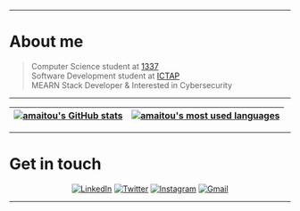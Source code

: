 
------------
# About me

> Computer Science student at [1337](https://1337.ma/) \
> Software Development student at [ICTAP](http://ictap.ma/) \
> MEARN Stack Developer & Interested in Cybersecurity

---------------

| [![amaitou's GitHub stats](https://github-readme-stats.vercel.app/api?username=amaitou&count_private=true&show_icons=true&hide=issues&hide_border=true&theme=jolly)](https://github.com/amaitou?tab=repositories) | [![amaitou's most used languages](https://github-readme-stats.vercel.app/api/top-langs/?username=amaitou&layout=compact&hide_border=true&theme=jolly)](https://github.com/amaitou?tab=repositories) |
|:-:|:-:|

---------------

# Get in touch

<div align="center">

[![LinkedIn](https://img.shields.io/badge/linkedin-%230077B5.svg?style=for-the-badge&logo=linkedin&logoColor=white)](https://www.linkedin.com/in/amaitou/)
[![Twitter](https://img.shields.io/badge/Twitter-%231DA1F2.svg?style=for-the-badge&logo=Twitter&logoColor=white)](https://twitter.com/amait0u)
[![Instagram](https://img.shields.io/badge/Instagram-%23E4405F.svg?style=for-the-badge&logo=Instagram&logoColor=white)](https://www.instagram.com/amait0u/)
[![Gmail](https://img.shields.io/badge/Gmail-D14836?style=for-the-badge&logo=gmail&logoColor=white)](mailto:aitouazghouramine@gmail.com)

</div>

---------------
